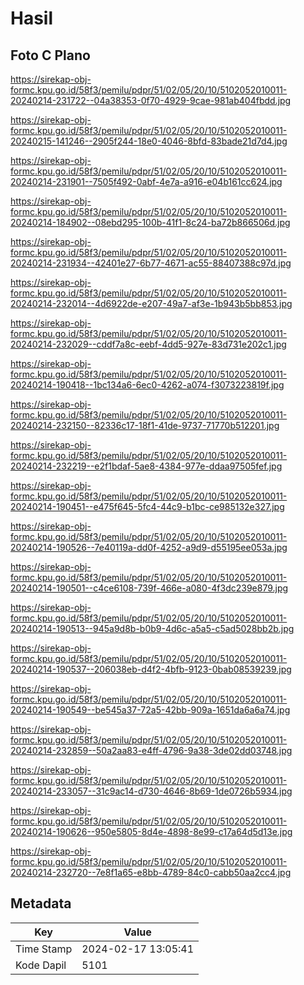 # Hasil

## Foto C Plano

https://sirekap-obj-formc.kpu.go.id/58f3/pemilu/pdpr/51/02/05/20/10/5102052010011-20240214-231722--04a38353-0f70-4929-9cae-981ab404fbdd.jpg

https://sirekap-obj-formc.kpu.go.id/58f3/pemilu/pdpr/51/02/05/20/10/5102052010011-20240215-141246--2905f244-18e0-4046-8bfd-83bade21d7d4.jpg

https://sirekap-obj-formc.kpu.go.id/58f3/pemilu/pdpr/51/02/05/20/10/5102052010011-20240214-231901--7505f492-0abf-4e7a-a916-e04b161cc624.jpg

https://sirekap-obj-formc.kpu.go.id/58f3/pemilu/pdpr/51/02/05/20/10/5102052010011-20240214-184902--08ebd295-100b-41f1-8c24-ba72b866506d.jpg

https://sirekap-obj-formc.kpu.go.id/58f3/pemilu/pdpr/51/02/05/20/10/5102052010011-20240214-231934--42401e27-6b77-4671-ac55-88407388c97d.jpg

https://sirekap-obj-formc.kpu.go.id/58f3/pemilu/pdpr/51/02/05/20/10/5102052010011-20240214-232014--4d6922de-e207-49a7-af3e-1b943b5bb853.jpg

https://sirekap-obj-formc.kpu.go.id/58f3/pemilu/pdpr/51/02/05/20/10/5102052010011-20240214-232029--cddf7a8c-eebf-4dd5-927e-83d731e202c1.jpg

https://sirekap-obj-formc.kpu.go.id/58f3/pemilu/pdpr/51/02/05/20/10/5102052010011-20240214-190418--1bc134a6-6ec0-4262-a074-f3073223819f.jpg

https://sirekap-obj-formc.kpu.go.id/58f3/pemilu/pdpr/51/02/05/20/10/5102052010011-20240214-232150--82336c17-18f1-41de-9737-71770b512201.jpg

https://sirekap-obj-formc.kpu.go.id/58f3/pemilu/pdpr/51/02/05/20/10/5102052010011-20240214-232219--e2f1bdaf-5ae8-4384-977e-ddaa97505fef.jpg

https://sirekap-obj-formc.kpu.go.id/58f3/pemilu/pdpr/51/02/05/20/10/5102052010011-20240214-190451--e475f645-5fc4-44c9-b1bc-ce985132e327.jpg

https://sirekap-obj-formc.kpu.go.id/58f3/pemilu/pdpr/51/02/05/20/10/5102052010011-20240214-190526--7e40119a-dd0f-4252-a9d9-d55195ee053a.jpg

https://sirekap-obj-formc.kpu.go.id/58f3/pemilu/pdpr/51/02/05/20/10/5102052010011-20240214-190501--c4ce6108-739f-466e-a080-4f3dc239e879.jpg

https://sirekap-obj-formc.kpu.go.id/58f3/pemilu/pdpr/51/02/05/20/10/5102052010011-20240214-190513--945a9d8b-b0b9-4d6c-a5a5-c5ad5028bb2b.jpg

https://sirekap-obj-formc.kpu.go.id/58f3/pemilu/pdpr/51/02/05/20/10/5102052010011-20240214-190537--206038eb-d4f2-4bfb-9123-0bab08539239.jpg

https://sirekap-obj-formc.kpu.go.id/58f3/pemilu/pdpr/51/02/05/20/10/5102052010011-20240214-190549--be545a37-72a5-42bb-909a-1651da6a6a74.jpg

https://sirekap-obj-formc.kpu.go.id/58f3/pemilu/pdpr/51/02/05/20/10/5102052010011-20240214-232859--50a2aa83-e4ff-4796-9a38-3de02dd03748.jpg

https://sirekap-obj-formc.kpu.go.id/58f3/pemilu/pdpr/51/02/05/20/10/5102052010011-20240214-233057--31c9ac14-d730-4646-8b69-1de0726b5934.jpg

https://sirekap-obj-formc.kpu.go.id/58f3/pemilu/pdpr/51/02/05/20/10/5102052010011-20240214-190626--950e5805-8d4e-4898-8e99-c17a64d5d13e.jpg

https://sirekap-obj-formc.kpu.go.id/58f3/pemilu/pdpr/51/02/05/20/10/5102052010011-20240214-232720--7e8f1a65-e8bb-4789-84c0-cabb50aa2cc4.jpg


## Metadata

| Key        | Value               |
| ---------- | ------------------- |
| Time Stamp | 2024-02-17 13:05:41 |
| Kode Dapil | 5101                |



